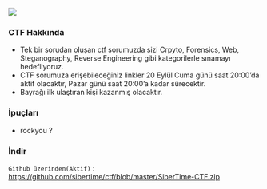 ![](https://raw.githubusercontent.com/sibertime/sibertime-vulnerable-web-application/master/img/readme/logo.png)

### CTF Hakkında

- Tek bir sorudan oluşan ctf sorumuzda sizi Crpyto, Forensics, Web, Steganography, Reverse Engineering gibi kategorilerle sınamayı hedefliyoruz.
- CTF sorumuza erişebileceğiniz linkler 20 Eylül Cuma günü saat 20:00’da aktif olacaktır, Pazar günü saat 20:00’a kadar sürecektir. 
- Bayrağı ilk ulaştıran kişi kazanmış olacaktır.

### İpuçları

- rockyou ?

### İndir

`Github üzerinden(Aktif)` : <https://github.com/sibertime/ctf/blob/master/SiberTime-CTF.zip>
